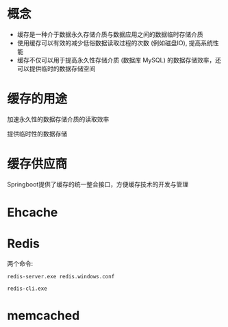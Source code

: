 # 概念

- 缓存是一种介于数据永久存储介质与数据应用之间的数据临时存储介质
- 使用缓存可以有效的减少低俗数据读取过程的次数 (例如磁盘IO), 提高系统性能
- 缓存不仅可以用于提高永久性存储介质 (数据库 MySQL) 的数据存储效率，还可以提供临时的数据存储空间

# 缓存的用途

加速永久性的数据存储介质的读取效率

提供临时性的数据存储

# 缓存供应商

Springboot提供了缓存的统一整合接口，方便缓存技术的开发与管理

# Ehcache

# Redis

两个命令:

`redis-server.exe redis.windows.conf`

`redis-cli.exe`

# memcached